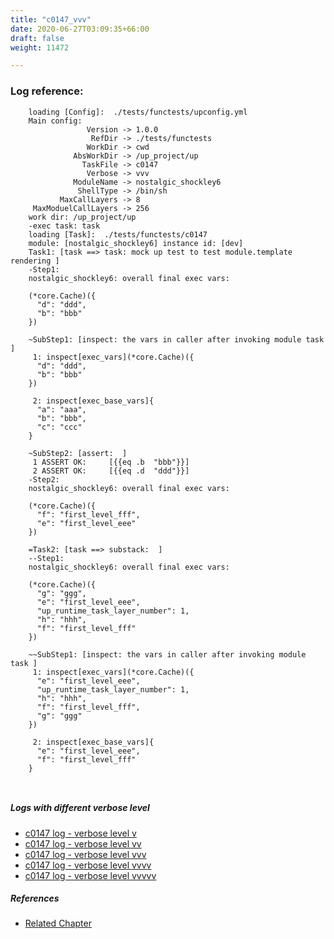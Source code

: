 ```yaml
---
title: "c0147_vvv"
date: 2020-06-27T03:09:35+66:00
draft: false
weight: 11472

---
```


### Log reference: <no value>

```
    loading [Config]:  ./tests/functests/upconfig.yml
    Main config:
                 Version -> 1.0.0
                  RefDir -> ./tests/functests
                 WorkDir -> cwd
              AbsWorkDir -> /up_project/up
                TaskFile -> c0147
                 Verbose -> vvv
              ModuleName -> nostalgic_shockley6
               ShellType -> /bin/sh
           MaxCallLayers -> 8
     MaxModuelCallLayers -> 256
    work dir: /up_project/up
    -exec task: task
    loading [Task]:  ./tests/functests/c0147
    module: [nostalgic_shockley6] instance id: [dev]
    Task1: [task ==> task: mock up test to test module.template rendering ]
    -Step1:
    nostalgic_shockley6: overall final exec vars:
    
    (*core.Cache)({
      "d": "ddd",
      "b": "bbb"
    })
    
    ~SubStep1: [inspect: the vars in caller after invoking module task ]
     1: inspect[exec_vars](*core.Cache)({
      "d": "ddd",
      "b": "bbb"
    })
    
     2: inspect[exec_base_vars]{
      "a": "aaa",
      "b": "bbb",
      "c": "ccc"
    }
    
    ~SubStep2: [assert:  ]
     1 ASSERT OK:     [{{eq .b  "bbb"}}]
     2 ASSERT OK:     [{{eq .d  "ddd"}}]
    -Step2:
    nostalgic_shockley6: overall final exec vars:
    
    (*core.Cache)({
      "f": "first_level_fff",
      "e": "first_level_eee"
    })
    
    =Task2: [task ==> substack:  ]
    --Step1:
    nostalgic_shockley6: overall final exec vars:
    
    (*core.Cache)({
      "g": "ggg",
      "e": "first_level_eee",
      "up_runtime_task_layer_number": 1,
      "h": "hhh",
      "f": "first_level_fff"
    })
    
    ~~SubStep1: [inspect: the vars in caller after invoking module task ]
     1: inspect[exec_vars](*core.Cache)({
      "e": "first_level_eee",
      "up_runtime_task_layer_number": 1,
      "h": "hhh",
      "f": "first_level_fff",
      "g": "ggg"
    })
    
     2: inspect[exec_base_vars]{
      "e": "first_level_eee",
      "f": "first_level_fff"
    }
    
    
```

##### Logs with different verbose level
* [c0147 log - verbose level v](../../logs/c0147_v)
* [c0147 log - verbose level vv](../../logs/c0147_vv)
* [c0147 log - verbose level vvv](../../logs/c0147_vvv)
* [c0147 log - verbose level vvvv](../../logs/c0147_vvvv)
* [c0147 log - verbose level vvvvv](../../logs/c0147_vvvvv)

##### References
* [Related Chapter](../../vars/c0147)
